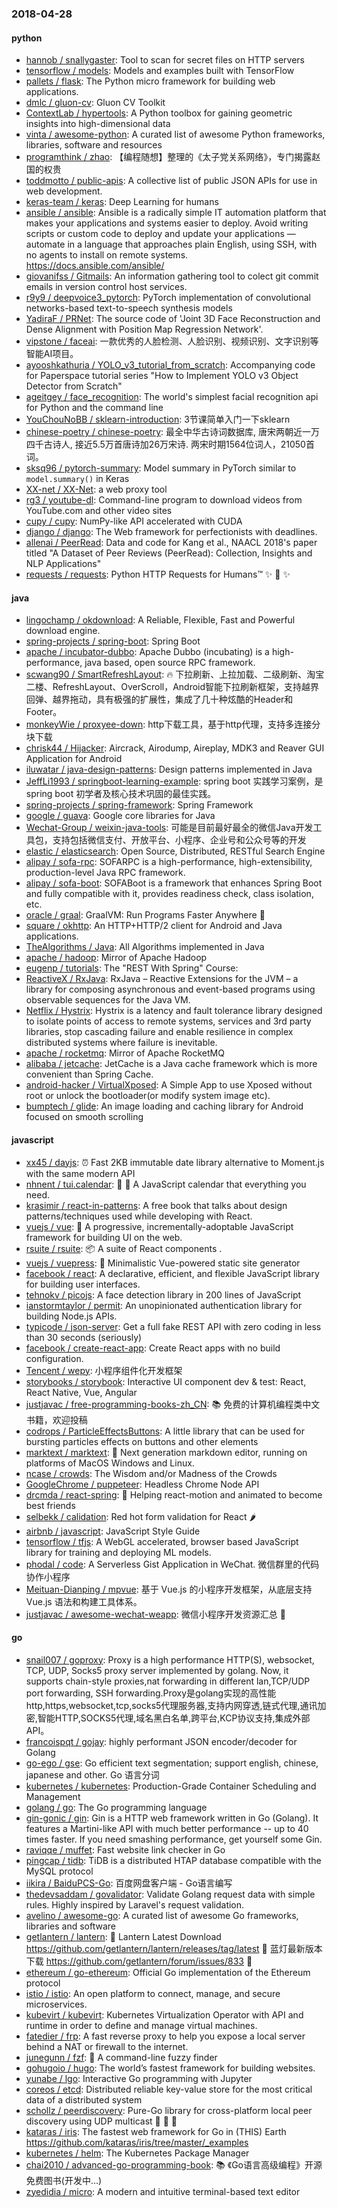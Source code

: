 ### 2018-04-28

#### python
* [hannob / snallygaster](https://github.com/hannob/snallygaster): Tool to scan for secret files on HTTP servers
* [tensorflow / models](https://github.com/tensorflow/models): Models and examples built with TensorFlow
* [pallets / flask](https://github.com/pallets/flask): The Python micro framework for building web applications.
* [dmlc / gluon-cv](https://github.com/dmlc/gluon-cv): Gluon CV Toolkit
* [ContextLab / hypertools](https://github.com/ContextLab/hypertools): A Python toolbox for gaining geometric insights into high-dimensional data
* [vinta / awesome-python](https://github.com/vinta/awesome-python): A curated list of awesome Python frameworks, libraries, software and resources
* [programthink / zhao](https://github.com/programthink/zhao): 【编程随想】整理的《太子党关系网络》，专门揭露赵国的权贵
* [toddmotto / public-apis](https://github.com/toddmotto/public-apis): A collective list of public JSON APIs for use in web development.
* [keras-team / keras](https://github.com/keras-team/keras): Deep Learning for humans
* [ansible / ansible](https://github.com/ansible/ansible): Ansible is a radically simple IT automation platform that makes your applications and systems easier to deploy. Avoid writing scripts or custom code to deploy and update your applications — automate in a language that approaches plain English, using SSH, with no agents to install on remote systems. https://docs.ansible.com/ansible/
* [giovanifss / Gitmails](https://github.com/giovanifss/Gitmails): An information gathering tool to colect git commit emails in version control host services.
* [r9y9 / deepvoice3_pytorch](https://github.com/r9y9/deepvoice3_pytorch): PyTorch implementation of convolutional networks-based text-to-speech synthesis models
* [YadiraF / PRNet](https://github.com/YadiraF/PRNet): The source code of 'Joint 3D Face Reconstruction and Dense Alignment with Position Map Regression Network'.
* [vipstone / faceai](https://github.com/vipstone/faceai): 一款优秀的人脸检测、人脸识别、视频识别、文字识别等智能AI项目。
* [ayooshkathuria / YOLO_v3_tutorial_from_scratch](https://github.com/ayooshkathuria/YOLO_v3_tutorial_from_scratch): Accompanying code for Paperspace tutorial series "How to Implement YOLO v3 Object Detector from Scratch"
* [ageitgey / face_recognition](https://github.com/ageitgey/face_recognition): The world's simplest facial recognition api for Python and the command line
* [YouChouNoBB / sklearn-introduction](https://github.com/YouChouNoBB/sklearn-introduction): 3节课简单入门一下sklearn
* [chinese-poetry / chinese-poetry](https://github.com/chinese-poetry/chinese-poetry): 最全中华古诗词数据库, 唐宋两朝近一万四千古诗人, 接近5.5万首唐诗加26万宋诗. 两宋时期1564位词人，21050首词。
* [sksq96 / pytorch-summary](https://github.com/sksq96/pytorch-summary): Model summary in PyTorch similar to `model.summary()` in Keras
* [XX-net / XX-Net](https://github.com/XX-net/XX-Net): a web proxy tool
* [rg3 / youtube-dl](https://github.com/rg3/youtube-dl): Command-line program to download videos from YouTube.com and other video sites
* [cupy / cupy](https://github.com/cupy/cupy): NumPy-like API accelerated with CUDA
* [django / django](https://github.com/django/django): The Web framework for perfectionists with deadlines.
* [allenai / PeerRead](https://github.com/allenai/PeerRead): Data and code for Kang et al., NAACL 2018's paper titled "A Dataset of Peer Reviews (PeerRead): Collection, Insights and NLP Applications"
* [requests / requests](https://github.com/requests/requests): Python HTTP Requests for Humans™ ✨ 🍰 ✨

#### java
* [lingochamp / okdownload](https://github.com/lingochamp/okdownload): A Reliable, Flexible, Fast and Powerful download engine.
* [spring-projects / spring-boot](https://github.com/spring-projects/spring-boot): Spring Boot
* [apache / incubator-dubbo](https://github.com/apache/incubator-dubbo): Apache Dubbo (incubating) is a high-performance, java based, open source RPC framework.
* [scwang90 / SmartRefreshLayout](https://github.com/scwang90/SmartRefreshLayout): 🔥 下拉刷新、上拉加载、二级刷新、淘宝二楼、RefreshLayout、OverScroll，Android智能下拉刷新框架，支持越界回弹、越界拖动，具有极强的扩展性，集成了几十种炫酷的Header和 Footer。
* [monkeyWie / proxyee-down](https://github.com/monkeyWie/proxyee-down): http下载工具，基于http代理，支持多连接分块下载
* [chrisk44 / Hijacker](https://github.com/chrisk44/Hijacker): Aircrack, Airodump, Aireplay, MDK3 and Reaver GUI Application for Android
* [iluwatar / java-design-patterns](https://github.com/iluwatar/java-design-patterns): Design patterns implemented in Java
* [JeffLi1993 / springboot-learning-example](https://github.com/JeffLi1993/springboot-learning-example): spring boot 实践学习案例，是 spring boot 初学者及核心技术巩固的最佳实践。
* [spring-projects / spring-framework](https://github.com/spring-projects/spring-framework): Spring Framework
* [google / guava](https://github.com/google/guava): Google core libraries for Java
* [Wechat-Group / weixin-java-tools](https://github.com/Wechat-Group/weixin-java-tools): 可能是目前最好最全的微信Java开发工具包，支持包括微信支付、开放平台、小程序、企业号和公众号等的开发
* [elastic / elasticsearch](https://github.com/elastic/elasticsearch): Open Source, Distributed, RESTful Search Engine
* [alipay / sofa-rpc](https://github.com/alipay/sofa-rpc): SOFARPC is a high-performance, high-extensibility, production-level Java RPC framework.
* [alipay / sofa-boot](https://github.com/alipay/sofa-boot): SOFABoot is a framework that enhances Spring Boot and fully compatible with it, provides readiness check, class isolation, etc.
* [oracle / graal](https://github.com/oracle/graal): GraalVM: Run Programs Faster Anywhere 🚀
* [square / okhttp](https://github.com/square/okhttp): An HTTP+HTTP/2 client for Android and Java applications.
* [TheAlgorithms / Java](https://github.com/TheAlgorithms/Java): All Algorithms implemented in Java
* [apache / hadoop](https://github.com/apache/hadoop): Mirror of Apache Hadoop
* [eugenp / tutorials](https://github.com/eugenp/tutorials): The "REST With Spring" Course:
* [ReactiveX / RxJava](https://github.com/ReactiveX/RxJava): RxJava – Reactive Extensions for the JVM – a library for composing asynchronous and event-based programs using observable sequences for the Java VM.
* [Netflix / Hystrix](https://github.com/Netflix/Hystrix): Hystrix is a latency and fault tolerance library designed to isolate points of access to remote systems, services and 3rd party libraries, stop cascading failure and enable resilience in complex distributed systems where failure is inevitable.
* [apache / rocketmq](https://github.com/apache/rocketmq): Mirror of Apache RocketMQ
* [alibaba / jetcache](https://github.com/alibaba/jetcache): JetCache is a Java cache framework which is more convenient than Spring Cache.
* [android-hacker / VirtualXposed](https://github.com/android-hacker/VirtualXposed): A Simple App to use Xposed without root or unlock the bootloader(or modify system image etc).
* [bumptech / glide](https://github.com/bumptech/glide): An image loading and caching library for Android focused on smooth scrolling

#### javascript
* [xx45 / dayjs](https://github.com/xx45/dayjs): ⏰ Fast 2KB immutable date library alternative to Moment.js with the same modern API
* [nhnent / tui.calendar](https://github.com/nhnent/tui.calendar): 🍞 📅 A JavaScript calendar that everything you need.
* [krasimir / react-in-patterns](https://github.com/krasimir/react-in-patterns): A free book that talks about design patterns/techniques used while developing with React.
* [vuejs / vue](https://github.com/vuejs/vue): 🖖 A progressive, incrementally-adoptable JavaScript framework for building UI on the web.
* [rsuite / rsuite](https://github.com/rsuite/rsuite): 📦 A suite of React components .
* [vuejs / vuepress](https://github.com/vuejs/vuepress): 📝 Minimalistic Vue-powered static site generator
* [facebook / react](https://github.com/facebook/react): A declarative, efficient, and flexible JavaScript library for building user interfaces.
* [tehnokv / picojs](https://github.com/tehnokv/picojs): A face detection library in 200 lines of JavaScript
* [ianstormtaylor / permit](https://github.com/ianstormtaylor/permit): An unopinionated authentication library for building Node.js APIs.
* [typicode / json-server](https://github.com/typicode/json-server): Get a full fake REST API with zero coding in less than 30 seconds (seriously)
* [facebook / create-react-app](https://github.com/facebook/create-react-app): Create React apps with no build configuration.
* [Tencent / wepy](https://github.com/Tencent/wepy): 小程序组件化开发框架
* [storybooks / storybook](https://github.com/storybooks/storybook): Interactive UI component dev & test: React, React Native, Vue, Angular
* [justjavac / free-programming-books-zh_CN](https://github.com/justjavac/free-programming-books-zh_CN): 📚 免费的计算机编程类中文书籍，欢迎投稿
* [codrops / ParticleEffectsButtons](https://github.com/codrops/ParticleEffectsButtons): A little library that can be used for bursting particles effects on buttons and other elements
* [marktext / marktext](https://github.com/marktext/marktext): 📝 Next generation markdown editor, running on platforms of MacOS Windows and Linux.
* [ncase / crowds](https://github.com/ncase/crowds): The Wisdom and/or Madness of the Crowds
* [GoogleChrome / puppeteer](https://github.com/GoogleChrome/puppeteer): Headless Chrome Node API
* [drcmda / react-spring](https://github.com/drcmda/react-spring): 🙌 Helping react-motion and animated to become best friends
* [selbekk / calidation](https://github.com/selbekk/calidation): Red hot form validation for React 🌶
* [airbnb / javascript](https://github.com/airbnb/javascript): JavaScript Style Guide
* [tensorflow / tfjs](https://github.com/tensorflow/tfjs): A WebGL accelerated, browser based JavaScript library for training and deploying ML models.
* [phodal / code](https://github.com/phodal/code): A Serverless Gist Application in WeChat. 微信群里的代码协作小程序
* [Meituan-Dianping / mpvue](https://github.com/Meituan-Dianping/mpvue): 基于 Vue.js 的小程序开发框架，从底层支持 Vue.js 语法和构建工具体系。
* [justjavac / awesome-wechat-weapp](https://github.com/justjavac/awesome-wechat-weapp): 微信小程序开发资源汇总 💯

#### go
* [snail007 / goproxy](https://github.com/snail007/goproxy): Proxy is a high performance HTTP(S), websocket, TCP, UDP, Socks5 proxy server implemented by golang. Now, it supports chain-style proxies,nat forwarding in different lan,TCP/UDP port forwarding, SSH forwarding.Proxy是golang实现的高性能http,https,websocket,tcp,socks5代理服务器,支持内网穿透,链式代理,通讯加密,智能HTTP,SOCKS5代理,域名黑白名单,跨平台,KCP协议支持,集成外部API。
* [francoispqt / gojay](https://github.com/francoispqt/gojay): highly performant JSON encoder/decoder for Golang
* [go-ego / gse](https://github.com/go-ego/gse): Go efficient text segmentation; support english, chinese, japanese and other. Go 语言分词
* [kubernetes / kubernetes](https://github.com/kubernetes/kubernetes): Production-Grade Container Scheduling and Management
* [golang / go](https://github.com/golang/go): The Go programming language
* [gin-gonic / gin](https://github.com/gin-gonic/gin): Gin is a HTTP web framework written in Go (Golang). It features a Martini-like API with much better performance -- up to 40 times faster. If you need smashing performance, get yourself some Gin.
* [raviqqe / muffet](https://github.com/raviqqe/muffet): Fast website link checker in Go
* [pingcap / tidb](https://github.com/pingcap/tidb): TiDB is a distributed HTAP database compatible with the MySQL protocol
* [iikira / BaiduPCS-Go](https://github.com/iikira/BaiduPCS-Go): 百度网盘客户端 - Go语言编写
* [thedevsaddam / govalidator](https://github.com/thedevsaddam/govalidator): Validate Golang request data with simple rules. Highly inspired by Laravel's request validation.
* [avelino / awesome-go](https://github.com/avelino/awesome-go): A curated list of awesome Go frameworks, libraries and software
* [getlantern / lantern](https://github.com/getlantern/lantern): 🔴 Lantern Latest Download https://github.com/getlantern/lantern/releases/tag/latest 🔴 蓝灯最新版本下载 https://github.com/getlantern/forum/issues/833 🔴
* [ethereum / go-ethereum](https://github.com/ethereum/go-ethereum): Official Go implementation of the Ethereum protocol
* [istio / istio](https://github.com/istio/istio): An open platform to connect, manage, and secure microservices.
* [kubevirt / kubevirt](https://github.com/kubevirt/kubevirt): Kubernetes Virtualization Operator with API and runtime in order to define and manage virtual machines.
* [fatedier / frp](https://github.com/fatedier/frp): A fast reverse proxy to help you expose a local server behind a NAT or firewall to the internet.
* [junegunn / fzf](https://github.com/junegunn/fzf): 🌸 A command-line fuzzy finder
* [gohugoio / hugo](https://github.com/gohugoio/hugo): The world’s fastest framework for building websites.
* [yunabe / lgo](https://github.com/yunabe/lgo): Interactive Go programming with Jupyter
* [coreos / etcd](https://github.com/coreos/etcd): Distributed reliable key-value store for the most critical data of a distributed system
* [schollz / peerdiscovery](https://github.com/schollz/peerdiscovery): Pure-Go library for cross-platform local peer discovery using UDP multicast 👩 🔁 👩
* [kataras / iris](https://github.com/kataras/iris): The fastest web framework for Go in (THIS) Earth https://github.com/kataras/iris/tree/master/_examples
* [kubernetes / helm](https://github.com/kubernetes/helm): The Kubernetes Package Manager
* [chai2010 / advanced-go-programming-book](https://github.com/chai2010/advanced-go-programming-book): 📚 《Go语言高级编程》开源免费图书(开发中...)
* [zyedidia / micro](https://github.com/zyedidia/micro): A modern and intuitive terminal-based text editor
